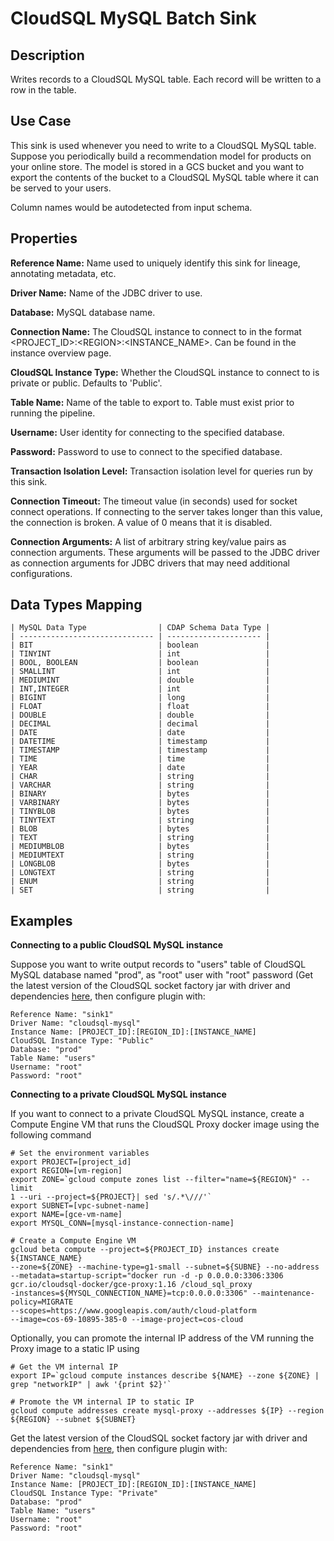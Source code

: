 # CloudSQL MySQL Batch Sink


Description
-----------
Writes records to a CloudSQL MySQL table. Each record will be written to a row in the table.


Use Case
--------
This sink is used whenever you need to write to a CloudSQL MySQL table.
Suppose you periodically build a recommendation model for products on your online store.
The model is stored in a GCS bucket and you want to export the contents
of the bucket to a CloudSQL MySQL table where it can be served to your users.

Column names would be autodetected from input schema.

Properties
----------
**Reference Name:** Name used to uniquely identify this sink for lineage, annotating metadata, etc.

**Driver Name:** Name of the JDBC driver to use.

**Database:** MySQL database name.

**Connection Name:** The CloudSQL instance to connect to in the format <PROJECT_ID>:\<REGION>:<INSTANCE_NAME>. 
Can be found in the instance overview page.

**CloudSQL Instance Type:** Whether the CloudSQL instance to connect to is private or public. Defaults to 'Public'.

**Table Name:** Name of the table to export to. Table must exist prior to running the pipeline.

**Username:** User identity for connecting to the specified database.

**Password:** Password to use to connect to the specified database.

**Transaction Isolation Level:** Transaction isolation level for queries run by this sink. 

**Connection Timeout:** The timeout value (in seconds) used for socket connect operations. If connecting to the server 
takes longer than this value, the connection is broken. A value of 0 means that it is disabled.

**Connection Arguments:** A list of arbitrary string key/value pairs as connection arguments. These arguments
will be passed to the JDBC driver as connection arguments for JDBC drivers that may need additional configurations.


Data Types Mapping
------------------

    | MySQL Data Type                | CDAP Schema Data Type | 
    | ------------------------------ | --------------------- | 
    | BIT                            | boolean               | 
    | TINYINT                        | int                   | 
    | BOOL, BOOLEAN                  | boolean               | 
    | SMALLINT                       | int                   | 
    | MEDIUMINT                      | double                | 
    | INT,INTEGER                    | int                   | 
    | BIGINT                         | long                  | 
    | FLOAT                          | float                 | 
    | DOUBLE                         | double                | 
    | DECIMAL                        | decimal               | 
    | DATE                           | date                  | 
    | DATETIME                       | timestamp             | 
    | TIMESTAMP                      | timestamp             | 
    | TIME                           | time                  | 
    | YEAR                           | date                  | 
    | CHAR                           | string                | 
    | VARCHAR                        | string                | 
    | BINARY                         | bytes                 | 
    | VARBINARY                      | bytes                 | 
    | TINYBLOB                       | bytes                 | 
    | TINYTEXT                       | string                | 
    | BLOB                           | bytes                 | 
    | TEXT                           | string                | 
    | MEDIUMBLOB                     | bytes                 | 
    | MEDIUMTEXT                     | string                | 
    | LONGBLOB                       | bytes                 | 
    | LONGTEXT                       | string                | 
    | ENUM                           | string                | 
    | SET                            | string                | 



Examples
--------
**Connecting to a public CloudSQL MySQL instance**

Suppose you want to write output records to "users" table of CloudSQL MySQL database named "prod", as "root" user with 
"root" password (Get the latest version of the CloudSQL socket factory jar with driver and dependencies 
[here](https://github.com/GoogleCloudPlatform/cloud-sql-jdbc-socket-factory/releases), then configure plugin with: 


```
Reference Name: "sink1"
Driver Name: "cloudsql-mysql"
Instance Name: [PROJECT_ID]:[REGION_ID]:[INSTANCE_NAME]
CloudSQL Instance Type: "Public"
Database: "prod"
Table Name: "users"
Username: "root"
Password: "root"
```
  
  
**Connecting to a private CloudSQL MySQL instance**

If you want to connect to a private CloudSQL MySQL instance, create a Compute Engine VM that runs the CloudSQL Proxy 
docker image using the following command

```
# Set the environment variables
export PROJECT=[project_id]
export REGION=[vm-region]
export ZONE=`gcloud compute zones list --filter="name=${REGION}" --limit
1 --uri --project=${PROJECT}| sed 's/.*\///'`
export SUBNET=[vpc-subnet-name]
export NAME=[gce-vm-name]
export MYSQL_CONN=[mysql-instance-connection-name]

# Create a Compute Engine VM
gcloud beta compute --project=${PROJECT_ID} instances create ${INSTANCE_NAME}
--zone=${ZONE} --machine-type=g1-small --subnet=${SUBNE} --no-address
--metadata=startup-script="docker run -d -p 0.0.0.0:3306:3306
gcr.io/cloudsql-docker/gce-proxy:1.16 /cloud_sql_proxy
-instances=${MYSQL_CONNECTION_NAME}=tcp:0.0.0.0:3306" --maintenance-policy=MIGRATE
--scopes=https://www.googleapis.com/auth/cloud-platform
--image=cos-69-10895-385-0 --image-project=cos-cloud
```

Optionally, you can promote the internal IP address of the VM running the Proxy image to a static IP using

```
# Get the VM internal IP
export IP=`gcloud compute instances describe ${NAME} --zone ${ZONE} |
grep "networkIP" | awk '{print $2}'`

# Promote the VM internal IP to static IP
gcloud compute addresses create mysql-proxy --addresses ${IP} --region
${REGION} --subnet ${SUBNET}
```

Get the latest version of the CloudSQL socket factory jar with driver and dependencies from
[here](https://github.com/GoogleCloudPlatform/cloud-sql-jdbc-socket-factory/releases), then configure plugin with:

```
Reference Name: "sink1"
Driver Name: "cloudsql-mysql"
Instance Name: [PROJECT_ID]:[REGION_ID]:[INSTANCE_NAME]
CloudSQL Instance Type: "Private"
Database: "prod"
Table Name: "users"
Username: "root"
Password: "root"
```
